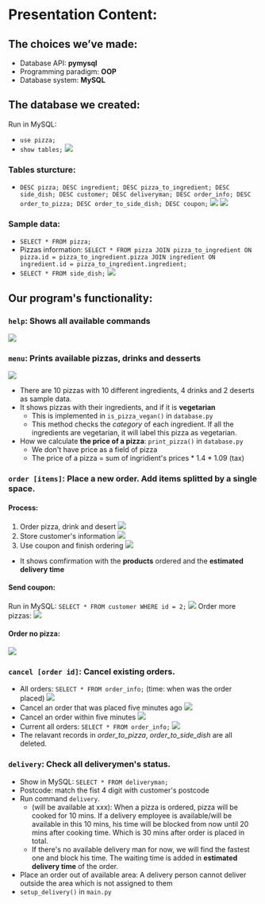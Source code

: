 # Presentation Content:  

## The choices we’ve made:  
+ Database API: **pymysql**  
+ Programming paradigm: **OOP**  
+ Database system: **MySQL**  

## The database we created:
Run in MySQL:
+ `use pizza;`
+ `show tables;`
![](imgs/dbms1.png)
### Tables sturcture:
+ `DESC pizza; DESC ingredient; DESC pizza_to_ingredient; DESC side_dish; DESC customer; DESC deliveryman; DESC order_info; DESC order_to_pizza; DESC order_to_side_dish; DESC coupon;`
![](imgs/dbms2.png)
![](imgs/dbms3.png)
### Sample data:
+ `SELECT * FROM pizza;`
+ Pizzas information: `SELECT * FROM pizza JOIN pizza_to_ingredient ON pizza.id = pizza_to_ingredient.pizza JOIN ingredient ON ingredient.id = pizza_to_ingredient.ingredient;`
+ `SELECT * FROM side_dish;`
![](imgs/dbms4.png)


## Our program's functionality:
### `help`: Shows all available commands
![](imgs/help.png)

### `menu`: Prints available pizzas, drinks and desserts
![](imgs/menu.png)
+ There are 10 pizzas with 10 different ingredients, 4 drinks and 2 deserts as sample data.
+ It shows pizzas with their ingredients, and if it is **vegetarian**
  + This is implemented in `is_pizza_vegan()` in `database.py`
  + This method checks the *category* of each ingredient. If all the ingredients are vegetarian, it will label this pizza as vegetarian.
+ How we calculate **the price of a pizza**: `print_pizza()` in `database.py`  
  + We don't have price as a field of pizza
  + The price of a pizza = sum of ingridient's prices * 1.4 * 1.09 (tax)

### `order [items]`: Place a new order. Add items splitted by a single space.
#### Process:
1. Order pizza, drink and desert
  ![](imgs/order1.png)
2. Store customer's information
  ![](imgs/order2.png)
3. Use coupon and finish ordering
  ![](imgs/order3.png)
+ It shows comfirmation with the **products** ordered and the **estimated delivery time**

#### Send coupon:
Run in MySQL: `SELECT * FROM customer WHERE id = 2;`
![](imgs/coupon1.png)
Order more pizzas:
![](imgs/coupon2.png)

#### Order no pizza:
![](imgs/order4.png)

### `cancel [order id]`: Cancel existing orders.
 + All orders: `SELECT * FROM order_info;` (time: when was the order placed)
  ![](imgs/cancel1.png)
+ Cancel an order that was placed five minutes ago
  ![](imgs/cancel2.png)
+ Cancel an order within five minutes
  ![](imgs/cancel3.png)
+ Current all orders: `SELECT * FROM order_info;`
  ![](imgs/cancel4.png)
+ The relavant records in *order_to_pizza*, *order_to_side_dish* are all deleted.

### `delivery`: Check all deliverymen's status.
+ Show in MySQL: `SELECT * FROM deliveryman;`
+ Postcode: match the fist 4 digit with customer's postcode
+ Run command `delivery`. 
  + (will be available at xxx): When a pizza is ordered, pizza will be cooked for 10 mins. If a delivery employee is available/will be available in this 10 mins, his time will be blocked from now until 20 mins after cooking time. Which is 30 mins after order is placed in total.
  + If there's no available delivery man for now, we will find the fastest one and block his time. The waiting time is added in **estimated delivery time** of the order.
+ Place an order out of available area: A delivery person cannot deliver outside the area which is not assigned to them
+ `setup_delivery()` in `main.py`